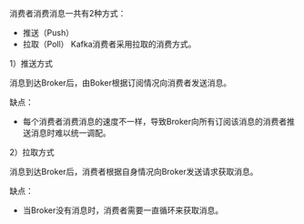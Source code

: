 
消费者消费消息一共有2种方式：
- 推送（Push）
- 拉取（Poll）
Kafka消费者采用拉取的消费方式。

1）推送方式

消息到达Broker后，由Boker根据订阅情况向消费者发送消息。

缺点：
- 每个消费者消费消息的速度不一样，导致Broker向所有订阅该消息的消费者推送消息时难以统一调配。

2）拉取方式

消息到达Broker后，消费者根据自身情况向Broker发送请求获取消息。

缺点：
- 当Broker没有消息时，消费者需要一直循环来获取消息。


